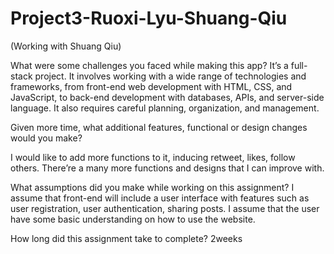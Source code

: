 # Project3-Ruoxi-Lyu-Shuang-Qiu
(Working with Shuang Qiu)

What were some challenges you faced while making this app?
It’s a full-stack project.  It involves working with a wide range of technologies and frameworks, from front-end web development with HTML, CSS, and JavaScript, to back-end development with databases, APIs, and server-side language. It also requires careful planning, organization, and management. 

Given more time, what additional features, functional or design changes would you make?

I would like to add more functions to it, inducing retweet, likes, follow others. There’re a many more functions and designs that I can improve with. 

What assumptions did you make while working on this assignment?
I assume that front-end will include a user interface with features such as user registration, user authentication, sharing posts. I assume that the user have some basic understanding on how to use the website.

How long did this assignment take to complete?
2weeks